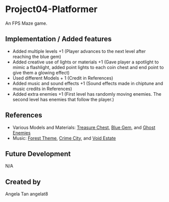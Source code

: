 # Project04-Platformer
An FPS Maze game.

## Implementation / Added features

 * Added multiple levels +1 (Player advances to the next level after reaching the blue gem)
 * Added creative use of lights or materials +1 (Gave player a spotlight to mimic a flashlight, added point lights to each coin chest and end point to give them a glowing effect)
 * Used different Models + 1 (Credit in References)
 * Added music and sound effects +1 (Sound effects made in chiptune and music credits in References)
 * Added extra enemies +1 (First level has randomly moving enemies. The second level has enemies that follow the player.)

## References
 * Various Models and Materials: [Treasure Chest](https://assetstore.unity.com/packages/3d/props/interior/treasure-set-free-chest-72345), [Blue Gem](https://assetstore.unity.com/packages/3d/props/low-poly-gems-245515), and [Ghost Enemies](https://assetstore.unity.com/packages/3d/characters/little-ghost-lowpoly-free-271926)
 * Music: [Forest Theme](https://opengameart.org/content/8-bit-forest-theme), [Crime City](https://opengameart.org/content/crime-city-chiptune), and [Void Estate](https://opengameart.org/content/haunting-chiptune-loop-void-estate)


## Future Development

N/A

## Created by 
Angela Tan
angelat8
